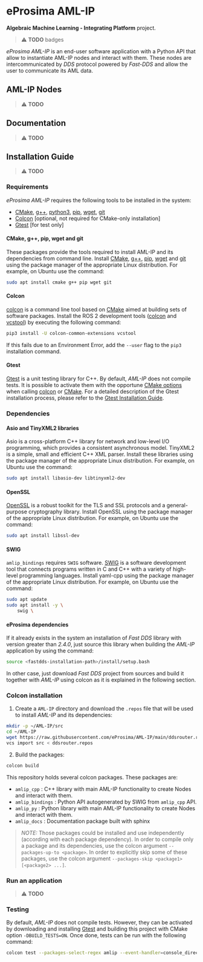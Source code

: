 # eProsima AML-IP

**Algebraic Machine Learning - Integrating Platform** project.

> :warning: **TODO** badges

*eProsima AML-IP* is an end-user software application with a Python API that allow to instantiate AML-IP nodes
and interact with them.
These nodes are intercommunicated by *DDS* protocol powered by *Fast-DDS* and allow the user to communicate
its AML data.

## AML-IP Nodes

> :warning: **TODO**

## Documentation

> :warning: **TODO**

## Installation Guide

> :warning: **TODO**

### Requirements

*eProsima AML-IP* requires the following tools to be installed in the system:

* [CMake](https://cmake.org/),
  [g++](https://gcc.gnu.org/),
  [python3](https://www.python.org/),
  [pip](https://pypi.org/project/pip/),
  [wget](https://www.gnu.org/software/wget/),
  [git](https://git-scm.com/)
* [Colcon](https://colcon.readthedocs.io/en/released/) [optional, not required for CMake-only installation]
* [Gtest](https://github.com/google/googletest) [for test only]

#### CMake, g++, pip, wget and git

These packages provide the tools required to install AML-IP and its dependencies from command line. Install
[CMake](https://cmake.org/), [g++](https://gcc.gnu.org/), [pip](https://pypi.org/project/pip/), [wget](https://www.gnu.org/software/wget/) and [git](https://git-scm.com/) using the package manager of the appropriate Linux distribution. For
example, on Ubuntu use the command:

```bash
sudo apt install cmake g++ pip wget git
```

#### Colcon

[colcon](https://colcon.readthedocs.io/en/released/) is a command line tool based on [CMake](https://cmake.org/) aimed at building sets of software packages. Install the ROS 2 development tools ([colcon](https://colcon.readthedocs.io/en/released/) and [vcstool](https://pypi.org/project/vcstool/)) by executing the following command:

```bash
pip3 install -U colcon-common-extensions vcstool
```

If this fails due to an Environment Error, add the `--user` flag to the `pip3` installation command.

#### Gtest

[Gtest](https://github.com/google/googletest) is a unit testing library for C++. By default, *AML-IP* does not
compile tests. It is possible to activate them with the opportune [CMake options](https://colcon.readthedocs.io/en/released/reference/verb/build.html#cmake-options) when calling [colcon](https://colcon.readthedocs.io/en/released/) or
[CMake](https://cmake.org/). For a detailed description of the Gtest installation process, please refer to the
[Gtest Installation Guide](https://github.com/google/googletest).

### Dependencies

#### Asio and TinyXML2 libraries

Asio is a cross-platform C++ library for network and low-level I/O programming, which provides a consistent asynchronous
model. TinyXML2 is a simple, small and efficient C++ XML parser. Install these libraries using the package manager of
the appropriate Linux distribution. For example, on Ubuntu use the command:

```bash
sudo apt install libasio-dev libtinyxml2-dev
```

#### OpenSSL

[OpenSSL](https://www.openssl.org/) is a robust toolkit for the TLS and SSL protocols and a general-purpose cryptography
library. Install OpenSSL using the package manager of the appropriate Linux distribution. For example, on Ubuntu use the
command:

```bash
sudo apt install libssl-dev
```

#### SWIG

`amlip_bindings` requires `SWIG` software.
[SWIG](https://www.swig.org/) is a software development tool that connects programs written in C and C++
with a variety of high-level programming languages.
Install yaml-cpp using the package manager of the appropriate Linux distribution. For example, on
Ubuntu use the command:

```bash
sudo apt update
sudo apt install -y \
    swig \
```

#### eProsima dependencies

If it already exists in the system an installation of *Fast DDS* library with version greater than *2.4.0*, just source
this library when building the *AML-IP* application by using the command:

```bash
source <fastdds-installation-path>/install/setup.bash
```

In other case, just download *Fast DDS* project from sources and build it together with *AML-IP* using colcon as it
is explained in the following section.

### Colcon installation

1. Create a `AML-IP` directory and download the `.repos` file that will be used to install *AML-IP* and its dependencies:

```bash
mkdir -p ~/AML-IP/src
cd ~/AML-IP
wget https://raw.githubusercontent.com/eProsima/AML-IP/main/ddsrouter.repos
vcs import src < ddsrouter.repos
```

2. Build the packages:

```bash
colcon build
```

This repository holds several colcon packages.
These packages are:

* `amlip_cpp`       : C++ library with main AML-IP functionality to create Nodes and interact with them.
* `amlip_bindings`  : Python API autogenerated by SWIG from `amlip_cpp` API.
* `amlip_py`        : Python library with main AML-IP functionality to create Nodes and interact with them.
* `amlip_docs`      : Documentation package built with sphinx

> *NOTE:* Those packages could be installed and use independently (according with each package dependency).
  In order to compile only a package and its dependencies, use the colcon argument `--packages-up-to <package>`.
  In order to explicitly skip some of these packages, use the colcon argument
  `--packages-skip <package1> [<package2> ...]`.

### Run an application

> :warning: **TODO**

### Testing

By default, *AML-IP* does not compile tests. However, they can be activated by downloading and installing
[Gtest](https://github.com/google/googletest) and building this project with CMake option `-DBUILD_TESTS=ON`.
Once done, tests can be run with the following command:

```bash
colcon test --packages-select-regex amlip --event-handler=console_direct+
```
